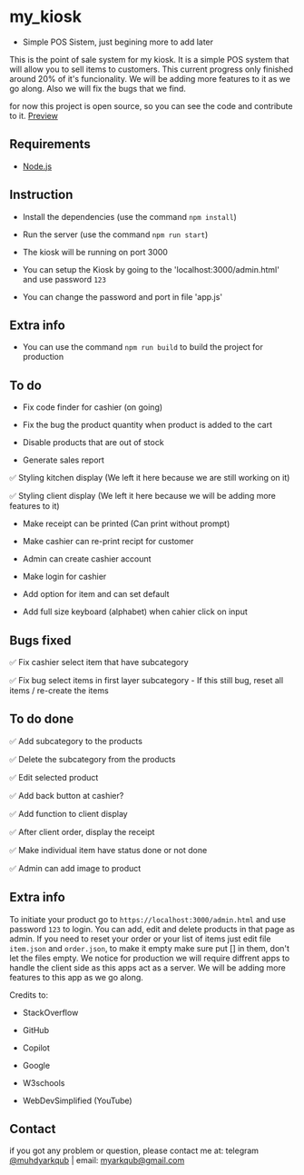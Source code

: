 

# my_kiosk

  

- Simple POS Sistem, just begining more to add later

This is the point of sale system for my kiosk. It is a simple POS system that will allow you to sell items to customers. This current progress only finished around 20% of it's funcionality. We will be adding more features to it as we go along. Also we will fix the bugs that we find.

for now this project is open source, so you can see the code and contribute to it.
[Preview](https://remarkable-magical-cake.glitch.me/)

  

## Requirements

* [Node.js](https://nodejs.org/)

  

## Instruction

* Install the dependencies (use the command `npm install`)

* Run the server (use the command `npm run start`)

* The kiosk will be running on port 3000

* You can setup the Kiosk by going to the 'localhost:3000/admin.html' and use password `123`

* You can change the password and port in file 'app.js'

  

## Extra info

* You can use the command `npm run build` to build the project for production

  

## To do

* Fix code finder for cashier (on going)

* Fix the bug the product quantity when product is added to the cart

* Disable products that are out of stock

* Generate sales report

✅ Styling kitchen display (We left it here because we are still working on it)

✅ Styling client display (We left it here because we will be adding more features to it)

* Make receipt can be printed (Can print without prompt)

* Make cashier can re-print recipt for customer

 * Admin can create cashier account

 * Make login for cashier

 * Add option for item and can set default

 * Add full size keyboard (alphabet) when cahier click on input


## Bugs fixed

✅ Fix cashier select item that have subcategory

✅ Fix bug select items in first layer subcategory
    - If this still bug, reset all items / re-create the items


## To do done

✅ Add subcategory to the products

✅ Delete the subcategory from the products

✅ Edit selected product

✅ Add back button at cashier?

✅ Add function to client display

✅ After client order, display the receipt 

✅ Make individual item have status done or not done

✅ Admin can add image to product



## Extra info

To initiate your product go to `https://localhost:3000/admin.html` and use password `123` to login. You can add, edit and delete products in that page as admin. If you need to reset your order or your list of items just edit file `item.json` and `order.json`, to make it empty make sure put [] in them, don't let the files empty. We notice for production we will require diffrent apps to handle the client side as this apps act as a server. We will be adding more features to this app as we go along.



Credits to:

* StackOverflow

* GitHub

* Copilot

* Google

* W3schools

* WebDevSimplified (YouTube)

## Contact

if you got any problem or question, please contact me at: telegram [@muhdyarkqub](https://t.me/MuhdYarkqub) | email: myarkqub@gmail.com